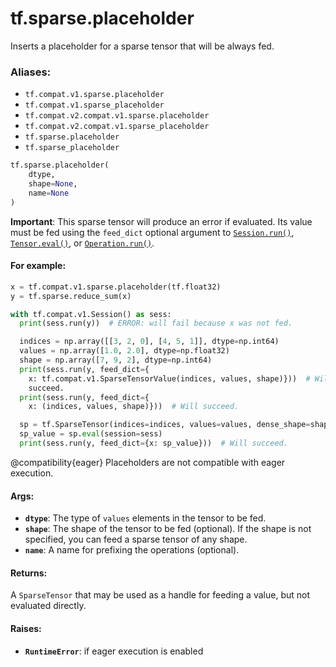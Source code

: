 <div itemscope itemtype="http://developers.google.com/ReferenceObject">
<meta itemprop="name" content="tf.sparse.placeholder" />
<meta itemprop="path" content="Stable" />
</div>

# tf.sparse.placeholder

Inserts a placeholder for a sparse tensor that will be always fed.

### Aliases:

* `tf.compat.v1.sparse.placeholder`
* `tf.compat.v1.sparse_placeholder`
* `tf.compat.v2.compat.v1.sparse.placeholder`
* `tf.compat.v2.compat.v1.sparse_placeholder`
* `tf.sparse.placeholder`
* `tf.sparse_placeholder`

``` python
tf.sparse.placeholder(
    dtype,
    shape=None,
    name=None
)
```

<!-- Placeholder for "Used in" -->

**Important**: This sparse tensor will produce an error if evaluated.
Its value must be fed using the `feed_dict` optional argument to
<a href="../../tf/InteractiveSession.md#run"><code>Session.run()</code></a>, <a href="../../tf/Tensor.md#eval"><code>Tensor.eval()</code></a>, or <a href="../../tf/Operation.md#run"><code>Operation.run()</code></a>.

#### For example:



```python
x = tf.compat.v1.sparse.placeholder(tf.float32)
y = tf.sparse.reduce_sum(x)

with tf.compat.v1.Session() as sess:
  print(sess.run(y))  # ERROR: will fail because x was not fed.

  indices = np.array([[3, 2, 0], [4, 5, 1]], dtype=np.int64)
  values = np.array([1.0, 2.0], dtype=np.float32)
  shape = np.array([7, 9, 2], dtype=np.int64)
  print(sess.run(y, feed_dict={
    x: tf.compat.v1.SparseTensorValue(indices, values, shape)}))  # Will
    succeed.
  print(sess.run(y, feed_dict={
    x: (indices, values, shape)}))  # Will succeed.

  sp = tf.SparseTensor(indices=indices, values=values, dense_shape=shape)
  sp_value = sp.eval(session=sess)
  print(sess.run(y, feed_dict={x: sp_value}))  # Will succeed.
```

@compatibility{eager} Placeholders are not compatible with eager execution.

#### Args:


* <b>`dtype`</b>: The type of `values` elements in the tensor to be fed.
* <b>`shape`</b>: The shape of the tensor to be fed (optional). If the shape is not
  specified, you can feed a sparse tensor of any shape.
* <b>`name`</b>: A name for prefixing the operations (optional).


#### Returns:

A `SparseTensor` that may be used as a handle for feeding a value, but not
evaluated directly.



#### Raises:


* <b>`RuntimeError`</b>: if eager execution is enabled